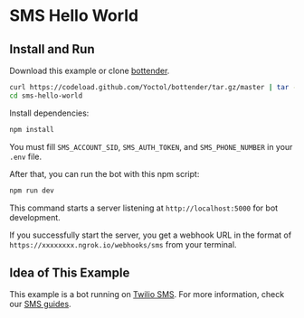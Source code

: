# SMS Hello World

## Install and Run

Download this example or clone [bottender](https://github.com/Yoctol/bottender).

```sh
curl https://codeload.github.com/Yoctol/bottender/tar.gz/master | tar -xz --strip=2 bottender-master/examples/sms-hello-world
cd sms-hello-world
```

Install dependencies:

```sh
npm install
```

You must fill `SMS_ACCOUNT_SID`, `SMS_AUTH_TOKEN`, and `SMS_PHONE_NUMBER` in your `.env` file.

After that, you can run the bot with this npm script:

```sh
npm run dev
```

This command starts a server listening at `http://localhost:5000` for bot development.

If you successfully start the server, you get a webhook URL in the format of `https://xxxxxxxx.ngrok.io/webhooks/sms` from your terminal.

## Idea of This Example

This example is a bot running on [Twilio SMS](https://www.twilio.com).
For more information, check our [SMS guides](https://bottender.js.org/docs/channel-sms-setup).
